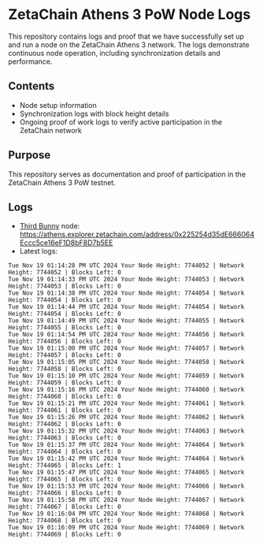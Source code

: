 # ZetaChain Athens 3 PoW Node Logs
This repository contains logs and proof that we have successfully set up and run a node on the ZetaChain Athens 3 network. The logs demonstrate continuous node operation, including synchronization details and performance.

## Contents
- Node setup information
- Synchronization logs with block height details
- Ongoing proof of work logs to verify active participation in the ZetaChain network

## Purpose
This repository serves as documentation and proof of participation in the ZetaChain Athens 3 PoW testnet.

## Logs

- [Third Bunny](https://thirdbunny.xyz/) node: https://athens.explorer.zetachain.com/address/0x225254d35dE666064Eccc5ce16eF1D8bF8D7b5EE
- Latest logs:
```
Tue Nov 19 01:14:28 PM UTC 2024 Your Node Height: 7744052 | Network Height: 7744052 | Blocks Left: 0
Tue Nov 19 01:14:33 PM UTC 2024 Your Node Height: 7744053 | Network Height: 7744053 | Blocks Left: 0
Tue Nov 19 01:14:38 PM UTC 2024 Your Node Height: 7744054 | Network Height: 7744054 | Blocks Left: 0
Tue Nov 19 01:14:44 PM UTC 2024 Your Node Height: 7744054 | Network Height: 7744054 | Blocks Left: 0
Tue Nov 19 01:14:49 PM UTC 2024 Your Node Height: 7744055 | Network Height: 7744055 | Blocks Left: 0
Tue Nov 19 01:14:54 PM UTC 2024 Your Node Height: 7744056 | Network Height: 7744056 | Blocks Left: 0
Tue Nov 19 01:15:00 PM UTC 2024 Your Node Height: 7744057 | Network Height: 7744057 | Blocks Left: 0
Tue Nov 19 01:15:05 PM UTC 2024 Your Node Height: 7744058 | Network Height: 7744058 | Blocks Left: 0
Tue Nov 19 01:15:10 PM UTC 2024 Your Node Height: 7744059 | Network Height: 7744059 | Blocks Left: 0
Tue Nov 19 01:15:16 PM UTC 2024 Your Node Height: 7744060 | Network Height: 7744060 | Blocks Left: 0
Tue Nov 19 01:15:21 PM UTC 2024 Your Node Height: 7744061 | Network Height: 7744061 | Blocks Left: 0
Tue Nov 19 01:15:26 PM UTC 2024 Your Node Height: 7744062 | Network Height: 7744062 | Blocks Left: 0
Tue Nov 19 01:15:32 PM UTC 2024 Your Node Height: 7744063 | Network Height: 7744063 | Blocks Left: 0
Tue Nov 19 01:15:37 PM UTC 2024 Your Node Height: 7744064 | Network Height: 7744064 | Blocks Left: 0
Tue Nov 19 01:15:42 PM UTC 2024 Your Node Height: 7744064 | Network Height: 7744065 | Blocks Left: 1
Tue Nov 19 01:15:47 PM UTC 2024 Your Node Height: 7744065 | Network Height: 7744065 | Blocks Left: 0
Tue Nov 19 01:15:53 PM UTC 2024 Your Node Height: 7744066 | Network Height: 7744066 | Blocks Left: 0
Tue Nov 19 01:15:58 PM UTC 2024 Your Node Height: 7744067 | Network Height: 7744067 | Blocks Left: 0
Tue Nov 19 01:16:04 PM UTC 2024 Your Node Height: 7744068 | Network Height: 7744068 | Blocks Left: 0
Tue Nov 19 01:16:09 PM UTC 2024 Your Node Height: 7744069 | Network Height: 7744069 | Blocks Left: 0
```
